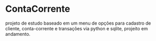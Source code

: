 # ContaCorrente
projeto de estudo baseado em um menu de opções para cadastro de cliente, conta-corrente e transações via python e sqlite, projeito em andamento.
